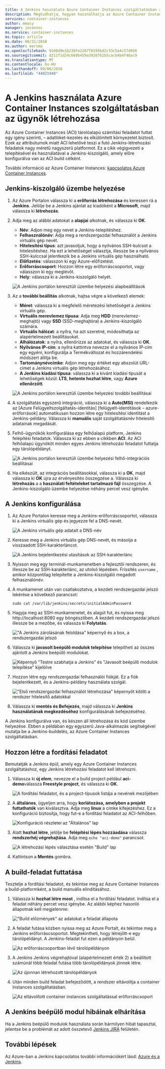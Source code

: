 ```yaml
---
title: A Jenkins használata Azure Container Instances szolgáltatásban az ügynök létrehozása
description: Megtudhatja, hogyan használhatja az Azure Container Instances egy Jenkins felépítési ügynök.
services: container-instances
author: mmacy
manager: jeconnoc
ms.service: container-instances
ms.topic: article
ms.date: 08/31/2018
ms.author: marsma
ms.openlocfilehash: 9108d9e1b230fe2267f0195bd2c33c5a4c57d956
ms.sourcegitcommit: d211f1d24c669b459a3910761b5cacb4b4f46ac9
ms.translationtype: MT
ms.contentlocale: hu-HU
ms.lasthandoff: 09/06/2018
ms.locfileid: "44021940"
---
```

# <a name="use-azure-container-instances-as-a-jenkins-build-agent"></a>A Jenkins használata Azure Container Instances szolgáltatásban az ügynök létrehozása

Az Azure Container Instances (ACI) tárolóalapú számítási feladatot futtat egy igény szerinti, – adatlöket-kezelés és elkülönített környezetet biztosít. Ezek az attribútumok miatt ACI lehetővé teszi a futó Jenkins-létrehozási feladatok nagy méretű nagyszerű platformot. Ez a cikk végigvezeti a telepítésével és használatával a Jenkins-kiszolgáló, amely előre konfigurálva van az ACI build célként.

További információ az Azure Container Instances: [kapcsolatos Azure Container Instances][about-aci].

## <a name="deploy-a-jenkins-server"></a>Jenkins-kiszolgáló üzembe helyezése

1. Az Azure Portalon válassza ki a **erőforrás létrehozása** és keressen rá a **Jenkins**. Jelölje be a Jenkins ajánlat az kiadóként a **Microsoft**, majd válassza ki **létrehozás**.

2. Adja meg az alábbi adatokat a **alapjai** alkotnak, és válassza ki **OK**.

   - **Név**: Adjon meg egy nevet a Jenkins-telepítéshez.
   - **Felhasználónév**: Adja meg a rendszergazdai felhasználót a Jenkins virtuális gép nevét.
   - **Hitelesítési típus**: azt javasoljuk, hogy a nyilvános SSH-kulcsot a hitelesítéshez. Ha ezt a lehetőséget választja, illessze be a nyilvános SSH-kulccsal jelentkezik be a Jenkins virtuális gép használható.
   - **Előfizetés**: válasszon ki egy Azure-előfizetést.
   - **Erőforráscsoport**: Hozzon létre egy erőforráscsoportot, vagy válasszon ki egy meglévőt.
   - **Hely**: válassza ki a Jenkins-kiszolgáló helyét.

   ![A Jenkins portálon keresztüli üzembe helyezési alapbeállítások](./media/container-instances-jenkins/jenkins-portal-01.png)

3. Az a **további beállítás** alkotnak, hajtsa végre a következő elemek:

   - **Méret**: válassza ki a megfelelő méretezési lehetőséget a Jenkins virtuális gép.
   - **Virtuális merevlemez típusa**: Adja meg **HDD** (merevlemez-meghajtó) vagy **SSD** (SSD-meghajtóra) a Jenkins-kiszolgáló számára.
   - **Virtuális hálózat**: a nyílra, ha azt szeretné, módosíthatja az alapértelmezett beállításokat.
   - **Alhálózatok**: a nyílra, ellenőrizze az adatokat, és válassza ki **OK**.
   - **Nyilvános IP-cím**: a nyílra kattintva nevezze el a nyilvános IP-cím egy egyéni, konfigurálja a Termékváltozat és hozzárendelési módszert állítja be.
   - **Tartománynévcímke**: Adjon meg egy értéket egy abszolút URL-címet a Jenkins virtuális gép létrehozásához.
   - **A Jenkins kiadási típusa**: válassza ki a kívánt kiadási típusát a lehetőségek közül: **LTS**, **hetente hozhat létre**, vagy **Azure ellenőrzött**.

   ![A Jenkins portálon keresztüli üzembe helyezési további beállításai](./media/container-instances-jenkins/jenkins-portal-02.png)

4. A szolgáltatás egyszerű integráció, válassza ki a **Auto(MSI)** rendelkezik az [Azure Felügyeltszolgáltatás-identitás] [felügyelt-identitások – azure-erőforrások] automatikusan hozzon létre egy hitelesítési identitást a Jenkins-példány. Válassza ki **manuális** saját szolgáltatásnév hitelesítő adatainak megadását.

5. Felhő-ügynökök konfigurálása egy felhőalapú platform, Jenkins felépítési feladatok. Válassza ki az ebben a cikkben **ACI**. Az ACI felhőalapú ügynököt minden egyes Jenkins létrehozási feladatot futtatja egy tárolópéldányt.

   ![A Jenkins portálon keresztüli üzembe helyezési felhő-integrációs beállításai](./media/container-instances-jenkins/jenkins-portal-03.png)

6. Ha elkészült, az integrációs beállításokkal, válassza ki a **OK**, majd válassza ki **OK** újra az érvényesítés összegzése a. Válassza ki **létrehozás** a a **használati feltételeket tartalmazó fájl** összegzése. A Jenkins-kiszolgáló üzembe helyezése néhány percet vesz igénybe.

## <a name="configure-jenkins"></a>A Jenkins konfigurálása

1. Az Azure Portalon keresse meg a Jenkins-erőforráscsoportot, válassza ki a Jenkins virtuális gép és jegyezze fel a DNS-nevét.

   ![A Jenkins virtuális gép adatait a DNS-név](./media/container-instances-jenkins/jenkins-portal-fqdn.png)

2. Keresse meg a Jenkins virtuális gép DNS-nevét, és másolja a visszaadott SSH-karakterláncot.

   ![A Jenkins bejelentkezési utasítások az SSH-karakterlánc](./media/container-instances-jenkins/jenkins-portal-04.png)

3. Nyisson meg egy terminál-munkamenetben a fejlesztői rendszeren, és illessze be az SSH-karakterlánc, az utolsó lépésben. Frissítés `username` , amikor központilag telepítette a Jenkins-kiszolgáló megadott felhasználónév.

4. A munkamenet után van csatlakoztatva, a kezdeti rendszergazdai jelszó lekérése a következő parancsot:

   ```
   sudo cat /var/lib/jenkins/secrets/initialAdminPassword
   ```

5. Hagyja meg az SSH-munkamenetet, és alagút fut, és nyissa meg http://localhost:8080 egy böngészőben. A kezdeti rendszergazdai jelszó illessze be a mezőbe, és válassza ki **Folytatás**.

   !["A Jenkins zárolásának feloldása" képernyő és a box, a rendszergazdai jelszó](./media/container-instances-jenkins/jenkins-portal-05.png)

6. Válassza ki **javasolt beépülő modulok telepítése** telepítheti az összes ajánlott a Jenkins beépülő modulokat.

   ![Képernyő "Testre szabhatja a Jenkins" és "Javasolt beépülő modulok telepítése" kijelölve](./media/container-instances-jenkins/jenkins-portal-06.png)

7. Hozzon létre egy rendszergazdai felhasználói fiókját. Ez a fiók bejelentkezett, és a Jenkins-példány használata szolgál.

   !["Első rendszergazdai felhasználót létrehozása" képernyőt kitölti a rendszer hitelesítő adatokkal](./media/container-instances-jenkins/jenkins-portal-07.png)

8. Válassza ki **mentés és Befejezés**, majd válassza ki **Jenkins használatának megkezdéséhez** konfigurálásának befejezéséhez.

A Jenkins konfigurálva van, és készen áll létrehozása és kód üzembe helyezése. Ebben a példában egy egyszerű Java-alkalmazás segítségével mutatja be a Jenkins-buildelés, az Azure Container Instances szolgáltatásban.

## <a name="create-a-build-job"></a>Hozzon létre a fordítási feladatot

Bemutatják a Jenkins épül, amely egy Azure Container Instances szolgáltatáshoz, egy Jenkins létrehozási feladatot kell létrehozni.

1. Válassza ki **új elem**, nevezze el a build project például **aci-demo**válassza **Freestyle project**, és válassza ki **OK**.

   ![A fordítási feladatot, és a project-típusok listája a nevének mezőjében](./media/container-instances-jenkins/jenkins-new-job.png)

2. A **általános**, ügyeljen arra, hogy **korlátozása, amelyben a projekt futtathatók** van kiválasztva. Adja meg **linux** a címke kifejezéshez. Ez a konfiguráció biztosítja, hogy fut-e a fordítási feladatot az ACI-felhőben.

   ![Konfiguráció részletei az "Általános" lap](./media/container-instances-jenkins/jenkins-job-01.png)

3. Alatt **hozhat létre**, jelölje be **felépítési lépés hozzáadása** válassza **rendszerhéj végrehajtása**. Adja meg `echo "aci-demo"` parancsot.

   ![A létrehozási lépés választása esetén "Build" lap](./media/container-instances-jenkins/jenkins-job-02.png)

5. Kattintson a **Mentés** gombra.

## <a name="run-the-build-job"></a>A build-feladat futtatása

Tesztelje a fordítási feladatot, és tekintse meg az Azure Container Instances a build-platformként, a build manuális elindításához.

1. Válassza ki **hozhat létre most** , indítsa el a fordítási feladatot. Indítsa el a feladat néhány percet vesz igénybe. Az alábbi képhez hasonló állapotnak kell megjelennie:

   !["Build előzmények" az adatokat a feladat állapota](./media/container-instances-jenkins/jenkins-job-status.png)

2. A feladat futása közben nyissa meg az Azure Portalt, és tekintse meg a Jenkins erőforráscsoportot. Megtekintheti, hogy létrejött-e egy tárolópéldányt. A Jenkins-feladat fut ezen a példányon belül.

   ![Az erőforráscsoportban lévő tárolópéldányon](./media/container-instances-jenkins/jenkins-aci.png)

3. A Jenkins Jenkins végrehajtóval (alapértelmezett érték 2) a beállított számúnál több feladat futása több tárolópéldányok jönnek létre.

   ![Az újonnan létrehozott tárolópéldányok](./media/container-instances-jenkins/jenkins-aci-multi.png)

4. Után minden build feladat befejeződött, a rendszer eltávolítja a container Instances szolgáltatásban.

   ![Az eltávolított container instances szolgáltatással erőforráscsoport](./media/container-instances-jenkins/jenkins-aci-none.png)

## <a name="troubleshooting-the-jenkins-plugin"></a>A Jenkins beépülő modul hibáinak elhárítása

Ha a Jenkins beépülő modulok használata során bármilyen hibát tapasztal, jelentse be a problémát az adott összetevő [Jenkins JIRA](https://issues.jenkins-ci.org/) felületén.

## <a name="next-steps"></a>További lépések

Az Azure-ban a Jenkins kapcsolatos további információkért lásd: [Azure és a Jenkins][jenkins-azure].

<!-- LINKS - internal -->
[about-aci]: ./container-instances-overview.md
[jenkins-azure]: ../jenkins/overview.md
[managed-service-identity]: ../active-directory/managed-service-identity/overview.md